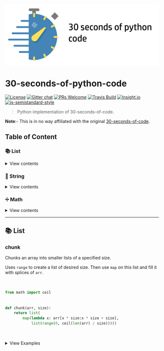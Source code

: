 ![Logo](/icon.png)

# 30-seconds-of-python-code
[![License](https://img.shields.io/aur/license/yaourt.svg)](https://github.com/kriadmin/30-seconds-of-python-code/blob/master/LICENSE) [![Gitter chat](https://img.shields.io/badge/chat-on%20gitter-4FB999.svg)](https://gitter.im/30-seconds-of-python-code/Lobby) [![PRs Welcome](https://img.shields.io/badge/PRs-welcome-brightgreen.svg)](http://makeapullrequest.com) [![Travis Build](https://travis-ci.org/kriadmin/30-seconds-of-python-code.svg?branch=master)](https://travis-ci.org/kriadmin/30-seconds-of-python-code) [![Insight.io](https://img.shields.io/badge/insight.io-Ready-brightgreen.svg)](https://insight.io/github.com/kriadmin/30-seconds-of-python-code/tree/master/?source=0) [![js-semistandard-style](https://img.shields.io/badge/code%20style-semistandard-brightgreen.svg)](https://github.com/Flet/semistandard)

>Python implementation of 30-seconds-of-code.

**Note**:- This is in no way affiliated with the original [30-seconds-of-code](https://github.com/Chalarangelo/30-seconds-of-code/).


## Table of Content 
### :books: List

<details><summary>View contents</summary> <ul><li><a href = "#chunk"><code>chunk</code></a></li>
<li><a href = "#compact"><code>compact</code></a></li>
<li><a href = "#count_occurences"><code>count_occurences</code></a></li>
<li><a href = "#deep_flatten"><code>deep_flatten</code></a></li>
<li><a href = "#difference"><code>difference</code></a></li>
<li><a href = "#shuffle"><code>shuffle</code></a></li>
<li><a href = "#spread"><code>spread</code></a></li>
<li><a href = "#zip"><code>zip</code></a></li>
</ul></details>

### :scroll: String

<details><summary>View contents</summary> <ul><li><a href = "#count_vowels"><code>count_vowels</code></a></li>
</ul></details>

### :heavy_division_sign: Math

<details><summary>View contents</summary> <ul><li><a href = "#gcd"><code>gcd</code></a></li>
<li><a href = "#lcm"><code>lcm</code></a></li>
<li><a href = "#max_n"><code>max_n</code></a></li>
<li><a href = "#min_n"><code>min_n</code></a></li>
</ul></details>

<hr></hr> 

## :books: List

### chunk 

Chunks an array into smaller lists of a specified size.

Uses `range` to create a list of desired size. Then use `map` on this list and fill it with splices of `arr`.

```py 


from math import ceil


def chunk(arr, size):
    return list(
        map(lambda x: arr[x * size:x * size + size],
            list(range(0, ceil(len(arr) / size)))))

 
 ```

<details><summary>View Examples</summary>

```py

chunk([1,2,3,4,5],2) # [[1,2],[3,4],5]

```
<details>
### compact

Removes falsey values from a list.

Use `filter()` to filter out falsey values (False, None, 0, and "").

```py 


def compact(arr):
    return list(filter(lambda x: bool(x), arr))

 
 ```

<details><summary>View Examples</summary>

```py

compact([0, 1, False, 2, '', 3, 'a', 's', 34]) # [ 1, 2, 3, 'a', 's', 34 ]

```
<details>
### count_occurences

:information_source: Already implemented via `list.count()`.

Counts the occurrences of a value in an list.

Uses the `reduce` functin from built-in module `functools` to increment a counter each time you encounter the specific value inside the list.

```py 


def count_occurences(arr, val):
    return reduce(
        (lambda x, y: x + 1 if y == val and type(y) == type(val) else x + 0),
        arr)

 
 ```

<details><summary>View Examples</summary>

```py

count_occurrences([1, 1, 2, 1, 2, 3], 1) # 3

```
<details>
### deep_flatten

Deep flattens a list.

Use recursion. Use `list.extend()` with an empty array (`result`) and the spread function to flatten a list. Recursively flatten each element that is a list.

```py 


def spread(arg):
    ret = []
    for i in arg:
        if isinstance(i, list):
            ret.extend(i)
        else:
            ret.append(i)
    return ret


def deep_flatten(arr):
    result = []
    result.extend(
        spread(list(map(lambda x: deep(x) if type(x) == list else x, arr))))
    return result

 
 ```

<details><summary>View Examples</summary>

```py

deep_flatten([1, [2], [[3], 4], 5]) # [1,2,3,4,5]

```
<details>
### difference

Returns the difference between two arrays.

Create a `set` from `b`, then use list comprehension to only keep values not contained in `b`

```py 


def difference(a, b):
    b = set(b)
    return [item for item in a if item not in b]

 
 ```
<details><summary>View Examples</summary>

```py

difference([1, 2, 3], [1, 2, 4]) # [3]

```
<details>
### shuffle

:information_source: The same algorithm is already implemented via `random.shuffle`.

Randomizes the order of the values of an list, returning a new list.

Uses the [Fisher-Yates algorithm](https://en.wikipedia.org/wiki/Fisher%E2%80%93Yates_shuffle) to reorder the elements of the list.

```py 


from copy import deepcopy
from random import randint


def shuffle(arr):
    temp_arr = deepcopy(arr)
    m = len(temp_arr)
    while (m):
        m -= 1
        i = randint(0, m)
        temp_arr[m], temp_arr[i] = temp_arr[i], temp_arr[m]
    return temp_arr

 
 ```

<details><summary>View Examples</summary>

```py

foo = [1,2,3]
shuffle(foo) # [2,3,1] , foo = [1,2,3]

```
<details>
### spread

Implements javascript's spread syntax as a function. Flattens the list(non-deep) and returns an list.

```py 


def spread(arg):
    ret = []
    for i in arg:
        if isinstance(i, list):
            ret.extend(i)
        else:
            ret.append(i)
    return ret

 
 ```


<details><summary>View Examples</summary>

```py

spread([1,2,3,[4,5,6],[7],8,9]) # [1,2,3,4,5,6,7,8,9]

```
<details>
### zip

:information_source: Already implemented via `itertools.zip_longest()`

Creates a list of elements, grouped based on the position in the original lists.

Use `max` combined with `list comprehension` to get the length of the longest list in the arguments. Loops for `max_length` times grouping elements. If lengths of `lists` vary `fill_value` is used. By default `fill_value` is `None`.

```py 


def zip(*args, fillvalue=None):
    max_length = max([len(arr) for arr in args])
    result = []
    for i in range(max_length):
        result.append([
            args[k][i] if i < len(args[k]) else None for k in range(len(args))
        ])
    return result

 
 ```

<details><summary>View Examples</summary>

```py

zip(['a', 'b'], [1, 2], [True, False]) # [['a', 1, True], ['b', 2, False]]
zip(['a'], [1, 2], [True, False]) # [['a', 1, True], [None, 2, False]]
zip(['a'], [1, 2], [True, False], fill_value = '_') # [['a', 1, True], ['_', 2, False]]

```
<details>
## :scroll: String

### count_vowels

Retuns `number` of vowels in provided `string`.

Use a regular expression to count the number of vowels `(A, E, I, O, U)` in a string.

```py 


import re


def count_vowels(str):
    return len(len(re.findall(r'[aeiou]', str, re.IGNORECASE)))

 
 ```

<details><summary>View Examples</summary>

```py

count_vowels('foobar') # 3
count_vowels('gym') # 0

```
<details>
## :heavy_division_sign: Math

### gcd

:information_source: `math.gcd` works with only two numbers

Calculates the greatest common divisor between two or more numbers/lists.

The `helperGcdfunction` uses recursion. Base case is when `y` equals `0`. In this case, return `x`. Otherwise, return the GCD of `y` and the remainder of the division `x/y`.

Uses the reduce function from the inbuilt module `functools`. Also defines a method `spread` for javascript like spreading of lists.

```py 


from functools import reduce


def spread(arg):
    ret = []
    for i in arg:
        if isinstance(i, list):
            ret.extend(i)
        else:
            ret.append(i)
    return ret


def gcd(*args):
    numbers = []
    numbers.extend(spread(list(args)))

    def _gcd(x, y):
        return x if not y else gcd(y, x % y)

    return reduce((lambda x, y: _gcd(x, y)), numbers)

 
 ```


<details><summary>View Examples</summary>

```py

gcd(8,36) # 4

```
<details>
### lcm 

Returns the least common multiple of two or more numbers.

Use the `greatest common divisor (GCD)` formula and the fact that `lcm(x,y) = x * y / gcd(x,y)` to determine the least common multiple. The GCD formula uses recursion.

Uses `reduce` function from the inbuilt module `functools`. Also defines a method `spread` for javascript like spreading of lists.

```py 


from functools import reduce


def spread(arg):
    ret = []
    for i in arg:
        if isinstance(i, list):
            ret.extend(i)
        else:
            ret.append(i)
    return ret


def lcm(*args):
    numbers = []
    numbers.extend(spread(list(args)))

    def _gcd(x, y):
        return x if not y else gcd(y, x % y)

    def _lcm(x, y):
        return x * y / _gcd(x, y)

    return reduce((lambda x, y: _lcm(x, y)), numbers)

 
 ```


<details><summary>View Examples</summary>

```py

lcm(12, 7) # 84
lcm([1, 3, 4], 5) # 60

```
<details>
### max_n

Returns the `n` maximum elements from the provided list. If `n` is greater than or equal to the provided list's length, then return the original list(sorted in descending order).

Use `list.sort()` combined with the `deepcopy` function from the inbuilt `copy` module to create a shallow clone of the list and sort it in ascending order and then use `list.reverse()` reverse it to make it descending order. Use `[:n]` to get the specified number of elements. Omit the second argument, `n`, to get a one-element array

```py 


from copy import deepcopy


def max_n(arr, n=1):
    numbers = deepcopy(arr)
    numbers.sort()
    numbers.reverse()
    return numbers[:n]

 
 ```

<details><summary>View Examples</summary>

```py

max_n([1, 2, 3]) # [3]
max_n([1, 2, 3], 2) # [3,2]

```
<details>
### min_n

Returns the `n` minimum elements from the provided list. If `n` is greater than or equal to the provided list's length, then return the original list(sorted in ascending order).

Use `list.sort()` combined with the `deepcopy` function from the inbuilt `copy` module to create a shallow clone of the list and sort it in ascending order. Use `[:n]` to get the specified number of elements. Omit the second argument, `n`, to get a one-element array

```py 


from copy import deepcopy


def min_n(arr, n=1):
    numbers = deepcopy(arr)
    numbers.sort()
    return numbers[:n]

 
 ```

<details><summary>View Examples</summary>

```py

min_n([1, 2, 3]) # [1]
min_n([1, 2, 3], 2) # [1,2]

```
<details>

## Credits

*Icons made by [Smashicons](https://www.flaticon.com/authors/smashicons) from [www.flaticon.com](https://www.flaticon.com/) is licensed by [CC 3.0 BY](http://creativecommons.org/licenses/by/3.0/).*
